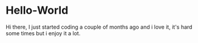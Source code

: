# Hello-World

Hi there,
I just started coding a couple of months ago and i love it, it's hard some times but i enjoy it a lot.
